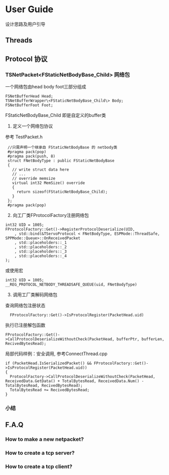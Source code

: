 # User Guide
设计思路及用户引导
## Threads

## Protocol 协议

### TSNetPacket\<FStaticNetBodyBase_Child\> 网络包
一个网络包由head body foot三部分组成

```
FSNetBufferHead Head;
TSNetBufferWrapper\<FStaticNetBodyBase_Child\> Body;
FSNetBufferFoot Foot;
```

FStaticNetBodyBase_Child 即是自定义的buffer类

 1. 定义一个网络包协议

 参考 TestPacket.h

```
 //只需声明一个继承自 FStaticNetBodyBase 的 netbody类
 #pragma pack(pop)
 #pragma pack(push, 8)
 struct FNetBodyType : public FStaticNetBodyBase
 {
   // write struct data here
   // ...
   // override memsize
   virtual int32 MemSize() override
   {
     return sizeof(FStaticNetBodyBase_Child);
   }
 };
 #pragma pack(pop)
```

  2. 向工厂类FProtocolFactory注册网络包

```
int32 UID = 1005;
FProtocolFactory::Get()->RegisterProtocolDeserialize(UID,
	, std::bind(&TServoProtocol < FNetBodyType, ESPMode::ThreadSafe, SPPMode::Queue>::OnReceivedPacket
	, std::placeholders::_1
	, std::placeholders::_2
	, std::placeholders::_3
	, std::placeholders::_4
);
```
或使用宏
```
int32 UID = 1005;
__REG_PROTOCOL_NETBODY_THREADSAFE_QUEUE(uid, FNetBodyType)
```

  3. 调用工厂类解码网络包

查询网络包注册状态
```
  FProtocolFactory::Get()->IsProtocolRegister(PacketHead.uid)
```
执行已注册解包函数
```
FProtocolFactory::Get()->CallProtocolDeserializeWithoutCheck(PacketHead, bufferPtr, bufferLen, RecivedBytesRead);
```
局部代码样例：安全调用, 参考ConnectThread.cpp
```
if (PacketHead.IsSerializedPacket() && FProtocolFactory::Get()->IsProtocolRegister(PacketHead.uid))
{
  ProtocolFactory->CallProtocolDeserializeWithoutCheck(PacketHead, ReceivedData.GetData() + TotalBytesRead, ReceivedData.Num() - TotalBytesRead, RecivedBytesRead);
  TotalBytesRead += RecivedBytesRead;
}
```

### 小结

## F.A.Q

### How to make a new netpacket?

### How to create a tcp server?

### How to create a tcp client?
